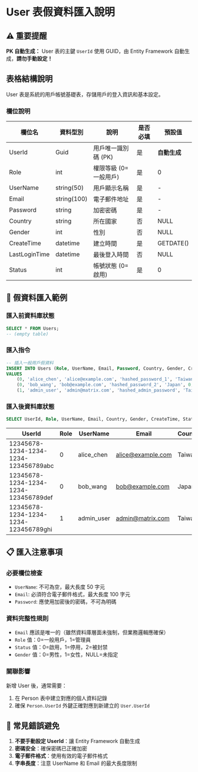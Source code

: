 # User 表假資料匯入說明

## ⚠️ 重要提醒
**PK 自動生成：** User 表的主鍵 `UserId` 使用 GUID，由 Entity Framework 自動生成，**請勿手動設定！**

## 表格結構說明
User 表是系統的用戶帳號基礎表，存儲用戶的登入資訊和基本設定。

### 欄位說明
| 欄位名 | 資料型別 | 說明 | 是否必填 | 預設值 |
|-------|---------|-----|---------|--------|
| UserId | Guid | 用戶唯一識別碼 (PK) | 是 | **自動生成** |
| Role | int | 權限等級 (0=一般用戶) | 是 | 0 |
| UserName | string(50) | 用戶顯示名稱 | 是 | - |
| Email | string(100) | 電子郵件地址 | 是 | - |
| Password | string | 加密密碼 | 是 | - |
| Country | string | 所在國家 | 否 | NULL |
| Gender | int | 性別 | 否 | NULL |
| CreateTime | datetime | 建立時間 | 是 | GETDATE() |
| LastLoginTime | datetime | 最後登入時間 | 否 | NULL |
| Status | int | 帳號狀態 (0=啟用) | 是 | 0 |

## 🔧 假資料匯入範例

### 匯入前資料庫狀態
```sql
SELECT * FROM Users;
-- (empty table)
```

### 匯入指令
```sql
-- 插入一般用戶假資料
INSERT INTO Users (Role, UserName, Email, Password, Country, Gender, CreateTime, Status)  
VALUES 
    (0, 'alice_chen', 'alice@example.com', 'hashed_password_1', 'Taiwan', 1, GETDATE(), 0),
    (0, 'bob_wang', 'bob@example.com', 'hashed_password_2', 'Japan', 0, GETDATE(), 0),
    (1, 'admin_user', 'admin@matrix.com', 'hashed_admin_password', 'Taiwan', NULL, GETDATE(), 0);
```

### 匯入後資料庫狀態
```sql
SELECT UserId, Role, UserName, Email, Country, Gender, CreateTime, Status FROM Users;
```
UserId                               | Role | UserName   | Email              | Country | Gender | CreateTime          | Status
-------------------------------------|------|------------|-------------------|---------|--------|--------------------|---------
12345678-1234-1234-1234-123456789abc | 0    | alice_chen | alice@example.com  | Taiwan  | 1      | 2024-01-01 10:00:00| 0
12345678-1234-1234-1234-123456789def | 0    | bob_wang   | bob@example.com    | Japan   | 0      | 2024-01-01 10:00:01| 0  
12345678-1234-1234-1234-123456789ghi | 1    | admin_user | admin@matrix.com   | Taiwan  | NULL   | 2024-01-01 10:00:02| 0

## 📋 匯入注意事項

### 必要欄位檢查
- `UserName`: 不可為空，最大長度 50 字元
- `Email`: 必須符合電子郵件格式，最大長度 100 字元
- `Password`: 應使用加密後的密碼，不可為明碼

### 資料完整性規則
- `Email` 應該是唯一的（雖然資料庫層面未強制，但業務邏輯應確保）
- `Role` 值：0=一般用戶，1=管理員
- `Status` 值：0=啟用，1=停用，2=被封禁
- `Gender` 值：0=男性，1=女性，NULL=未指定

### 關聯影響
新增 User 後，通常需要：
1. 在 Person 表中建立對應的個人資料記錄
2. 確保 `Person.UserId` 外鍵正確對應到新建立的 `User.UserId`

## 🚨 常見錯誤避免
1. **不要手動設定 UserId**：讓 Entity Framework 自動生成
2. **密碼安全**：確保密碼已正確加密
3. **電子郵件格式**：使用有效的電子郵件格式
4. **字串長度**：注意 UserName 和 Email 的最大長度限制